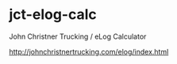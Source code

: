 # jct-elog-calc
John Christner Trucking / eLog Calculator

http://johnchristnertrucking.com/elog/index.html
